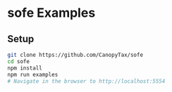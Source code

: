 # sofe Examples

## Setup
```bash
git clone https://github.com/CanopyTax/sofe
cd sofe
npm install
npm run examples
# Navigate in the browser to http://localhost:5554
```
